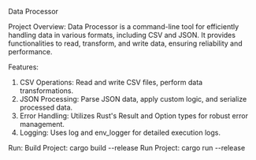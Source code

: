 Data Processor

Project Overview:
Data Processor is a command-line tool for efficiently handling data in various formats, including CSV and JSON. It provides functionalities to read, transform, and write data, ensuring reliability and performance.

Features:
1) CSV Operations: Read and write CSV files, perform data transformations.
2) JSON Processing: Parse JSON data, apply custom logic, and serialize processed data.
3) Error Handling: Utilizes Rust's Result and Option types for robust error management.
4) Logging: Uses log and env_logger for detailed execution logs.

Run: 
Build Project: cargo build --release
Run Project: cargo run --release
